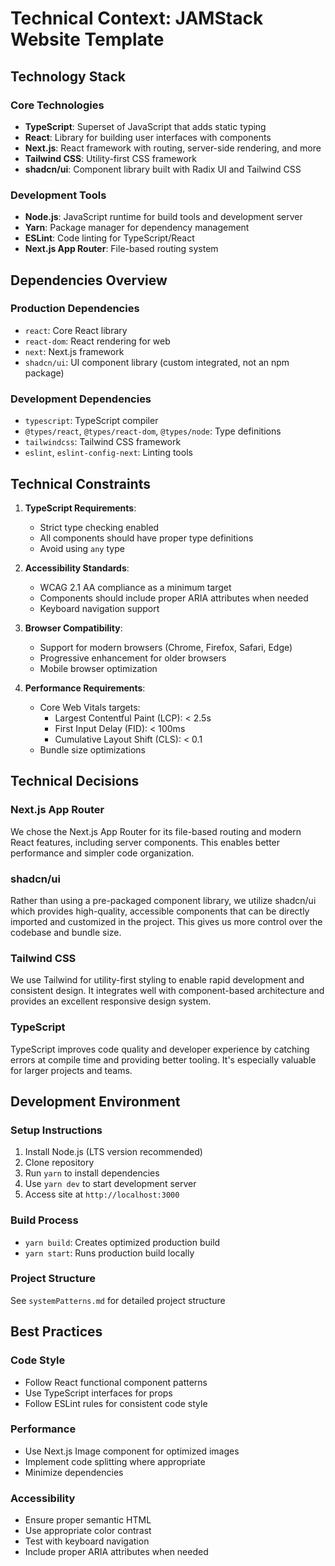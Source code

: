 # Technical Context: JAMStack Website Template

## Technology Stack

### Core Technologies
- **TypeScript**: Superset of JavaScript that adds static typing
- **React**: Library for building user interfaces with components
- **Next.js**: React framework with routing, server-side rendering, and more
- **Tailwind CSS**: Utility-first CSS framework
- **shadcn/ui**: Component library built with Radix UI and Tailwind CSS

### Development Tools
- **Node.js**: JavaScript runtime for build tools and development server
- **Yarn**: Package manager for dependency management
- **ESLint**: Code linting for TypeScript/React
- **Next.js App Router**: File-based routing system

## Dependencies Overview

### Production Dependencies
- `react`: Core React library
- `react-dom`: React rendering for web
- `next`: Next.js framework
- `shadcn/ui`: UI component library (custom integrated, not an npm package)

### Development Dependencies
- `typescript`: TypeScript compiler
- `@types/react`, `@types/react-dom`, `@types/node`: Type definitions
- `tailwindcss`: Tailwind CSS framework
- `eslint`, `eslint-config-next`: Linting tools

## Technical Constraints

1. **TypeScript Requirements**:
   - Strict type checking enabled
   - All components should have proper type definitions
   - Avoid using `any` type

2. **Accessibility Standards**:
   - WCAG 2.1 AA compliance as a minimum target
   - Components should include proper ARIA attributes when needed
   - Keyboard navigation support

3. **Browser Compatibility**:
   - Support for modern browsers (Chrome, Firefox, Safari, Edge)
   - Progressive enhancement for older browsers
   - Mobile browser optimization

4. **Performance Requirements**:
   - Core Web Vitals targets:
     - Largest Contentful Paint (LCP): < 2.5s
     - First Input Delay (FID): < 100ms
     - Cumulative Layout Shift (CLS): < 0.1
   - Bundle size optimizations

## Technical Decisions

### Next.js App Router
We chose the Next.js App Router for its file-based routing and modern React features, including server components. This enables better performance and simpler code organization.

### shadcn/ui
Rather than using a pre-packaged component library, we utilize shadcn/ui which provides high-quality, accessible components that can be directly imported and customized in the project. This gives us more control over the codebase and bundle size.

### Tailwind CSS
We use Tailwind for utility-first styling to enable rapid development and consistent design. It integrates well with component-based architecture and provides an excellent responsive design system.

### TypeScript
TypeScript improves code quality and developer experience by catching errors at compile time and providing better tooling. It's especially valuable for larger projects and teams.

## Development Environment

### Setup Instructions
1. Install Node.js (LTS version recommended)
2. Clone repository
3. Run `yarn` to install dependencies
4. Use `yarn dev` to start development server
5. Access site at `http://localhost:3000`

### Build Process
- `yarn build`: Creates optimized production build
- `yarn start`: Runs production build locally

### Project Structure
See `systemPatterns.md` for detailed project structure

## Best Practices

### Code Style
- Follow React functional component patterns
- Use TypeScript interfaces for props
- Follow ESLint rules for consistent code style

### Performance
- Use Next.js Image component for optimized images
- Implement code splitting where appropriate
- Minimize dependencies

### Accessibility
- Ensure proper semantic HTML
- Use appropriate color contrast
- Test with keyboard navigation
- Include proper ARIA attributes when needed
